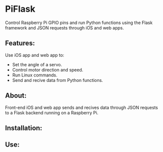 # PiFlask
Control Raspberry Pi GPIO pins and run Python functions using the Flask framework and JSON requests through iOS and web apps.

## Features:
Use iOS app and web app to:
  * Set the angle of a servo.
  * Control motor direction and speed.
  * Run Linux commands.
  * Send and recive data from Python functions.
  
## About:
 Front-end iOS and web app sends and recives data through JSON requests to a Flask backend running on a Raspberry Pi.

## Installation:

## Use:
  

